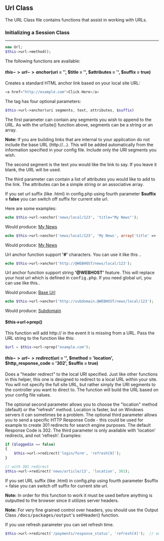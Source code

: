 ## Url Class

The URL Class file contains functions that assist in working with URLs.

### Initializing a Session Class

------

```php
new Url;
$this->url->method();
```

The following functions are available:

#### $this->url->anchor($uri = '', $title = '', $attributes = '', $suffix = true)

Creates a standard HTML anchor link based on your local site URL:

```php
<a href="http://example.com">Click Here</a>
```

The tag has four optional parameters:

```php
$this->url->anchor(uri segments, text, attributes, $suffix)
```

The first parameter can contain any segments you wish to append to the URL. As with the url\site() function above, segments can be a string or an array.

**Note:** If you are building links that are internal to your application do not include the base URL (http://...). This will be added automatically from the information specified in your config file. Include only the URI segments you wish.

The second segment is the text you would like the link to say. If you leave it blank, the URL will be used.

The third parameter can contain a list of attributes you would like to add to the link. The attributes can be a simple string or an associative array.

If you set url suffix (like .html) in config.php using fourth parameter **$suffix = false** you can switch off suffix for current site url.

Here are some examples:

```php
echo $this->url->anchor('news/local/123', 'title="My News"');
```

Would produce: <a href="news/local/123" title="My News">My News</a>

```php
echo $this->url->anchor('news/local/123', 'My News', array('title' => 'The best news!'));
```

Would produce: <a href="news/local/123" title="The best news!">My News</a>

Url anchor function support **'#'** characters. You can use it like this ..

```php
echo $this->url->anchor('http://@WEBHOST/news/local/123');
```

Url anchor function support string **'@WEBHOST'** feature. This will replace your host url which is defined in <kbd>config.php</kbd>. If you need global url, you can use like this..

Would produce: <a href="http://yourdomain.com/news/local/123" title="Base Url">Base Url</a>

```php
echo $this->url->anchor('http://subdomain.@WEBHOST/news/local/123');
```

Would produce: <a href="http://subdomain.yourdomain.com/news/local/123" title="Base Url">Subdomain</a>


#### $this->url->prep()

This function will add http:// in the event it is missing from a URL. Pass the URL string to the function like this:

```php
$url = $this->url->prep("example.com");
```

#### $this->url->redirect($uri = '', $method = 'location', $http_response_code = '302', $suffix = true)

Does a "header redirect" to the local URI specified. Just like other functions in this helper, this one is designed to redirect to a local URL within your site. You will not specify the full site URL, but rather simply the URI segments to the controller you want to direct to. The function will build the URL based on your config file values.

The optional second parameter allows you to choose the "location" method (default) or the "refresh" method. Location is faster, but on Windows servers it can sometimes be a problem. The optional third parameter allows you to send a specific HTTP Response Code - this could be used for example to create 301 redirects for search engine purposes. The default Response Code is 302. The third parameter is only available with 'location' redirects, and not 'refresh'. Examples:

```php
if ($loggedin == false)
{
	$this->url->redirect('login/form', 'refresh[0]');
}

// with 301 redirect
$this->url->redirect('news/article/13', 'location', 301);
```

If you set URL suffix (like .html) in config.php using fourth parameter $suffix = false you can switch off suffix for current site url.

**Note:** In order for this function to work it must be used before anything is outputted to the browser since it utilizes server headers.

**Note:** For very fine grained control over headers, you should use the Output Class <kbd>/docs/packages/output</kbd>'s setHeader() function.

If you use refresh parameter you can set refresh time.

```php
$this->url->redirect('/payments/response_status', 'refresh[4]');  // output  header("Refresh:4;url=/payments/response_status");
```